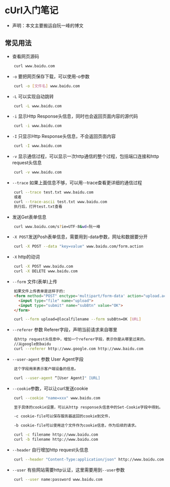 # cUrl入门笔记

* 声明：本文主要搬运自阮一峰的博文

## 常见用法

* 查看网页源码
  
```bash
    curl www.baidu.com
```

* `-o` 要把网页保存下载，可以使用-o参数

```bash
    curl -o [文件名] www.baidu.com
```

* `-L` 可以实现自动跳转

```bash
    curl -L www.baidu.com
```

* `-i` 显示Http Response头信息，同时也会返回页面内容的源代码

```bash
    curl -i www.baidu.com
```

* `-I` 只显示Http Response头信息，不会返回页面内容

```bash
    curl -I www.baidu.com
```

* `-v` 显示通信过程，可以显示一次http通信的整个过程，包括端口连接和http request头信息

```bash
    curl -v www.baidu.com
```

* `--trace` 如果上面信息不够，可以用--trace查看更详细的通信过程

```bash
    curl --trace test.txt www.baidu.com
    或者
    curl --trace-ascii test.txt www.baidu.com
    执行后，打开test.txt查看
```

* 发送Get表单信息

```bash
    curl www.baidu.com/s?ie=UTF-8&wd=阮一峰
```

* `-X POST`发送Posh表单信息，需要用到-data参数，网址和数据要分开

```bash
    curl -X POST --data "key=value" www.baidu.com/form.action
```

* `-X` http的动词

```bash
    curl -X POST www.baidu.com
    curl -X DELETE www.baidu.com
```

* `--form` 文件(表单)上传

```html
    如果文件上传表单是这样子的:
    <form method="POST" enctype='multipart/form-data' action="upload.action">
      <input type="file" name="upload">
      <input type="submit" name="subBtn" value="OK">
    </form>
```

```bash
    curl --form upload=@localfilename --form subBtn=OK [URL]
```

* `--referer` 参数 Referer字段，声明当前请求来自哪里

```bash
    在http request头信息中，增加一个referer字段，表示你是从哪里过来的。
    //从google到baidu
    curl --referer http://www.google.com http://www.baidu.com
```

* `--user-agent` 参数 User Agent字段

```bash
    这个字段用来表示客户端设备的信息。

    curl --user-agent “[User Agent]" [URL]
```

* `--cookie`参数，可以让curl发送cookie

```bash
    curl --cookie "name=xxx" www.baidu.com

    至于具体的cookie设置，可以从http response头信息中的Set-Cookie字段中得到。

    -c cookie-file可以保存服务器返回的cookie到文件，

    -b cookie-file可以使用这个文件作为cookie信息，作为后续的请求。

    curl -c filename http://www.baidu.com
    curl -b filename http://www.baidu.com
```

* `--header` 自行增加http request头信息

```bash
    curl --header "Content-Type:application/json" http://www.baidu.com
```

* `--user` 有些网站需要http认证，这里需要用到`--user`参数

```bash
    curl --user name:password www.baidu.com
```
